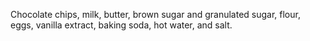 Chocolate chips, milk, butter, brown sugar and granulated sugar, flour, eggs, vanilla extract, baking soda, hot water, and salt.